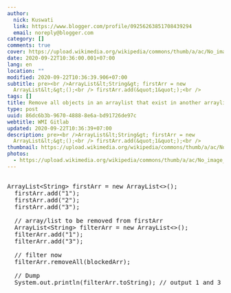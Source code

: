 ```yaml
---
author:
  nick: Kuswati
  link: https://www.blogger.com/profile/09256263851708439294
  email: noreply@blogger.com
category: []
comments: true
cover: https://upload.wikimedia.org/wikipedia/commons/thumb/a/ac/No_image_available.svg/2048px-No_image_available.svg.png
date: 2020-09-22T10:36:00.001+07:00
lang: en
location: ""
modified: 2020-09-22T10:36:39.906+07:00
subtitle: pre><br />ArrayList&lt;String&gt; firstArr = new
  ArrayList&lt;&gt;();<br /> firstArr.add(&quot;1&quot;);<br />
tags: []
title: Remove all objects in an arraylist that exist in another arraylist Java
type: post
uuid: 86dc6b3b-9670-4888-8e6a-bd91726de97c
webtitle: WMI Gitlab
updated: 2020-09-22T10:36:39+07:00
description: pre><br />ArrayList&lt;String&gt; firstArr = new
  ArrayList&lt;&gt;();<br /> firstArr.add(&quot;1&quot;);<br />
thumbnail: https://upload.wikimedia.org/wikipedia/commons/thumb/a/ac/No_image_available.svg/2048px-No_image_available.svg.png
photos:
  - https://upload.wikimedia.org/wikipedia/commons/thumb/a/ac/No_image_available.svg/2048px-No_image_available.svg.png
---
```


<pre><br>ArrayList&lt;String&gt; firstArr = new ArrayList&lt;&gt;();<br>  firstArr.add("1");<br>  firstArr.add("2");<br>  firstArr.add("3");<br>  <br>  // array/list to be removed from firstArr<br>  ArrayList&lt;String&gt; filterArr = new ArrayList&lt;&gt;();<br>  filterArr.add("1");<br>  filterArr.add("3");<br>  <br>  // filter now<br>  filterArr.removeAll(blockedArr);<br>  <br>  // Dump<br>  System.out.println(filterArr.toString); // output 1 and 3<br>  </pre>